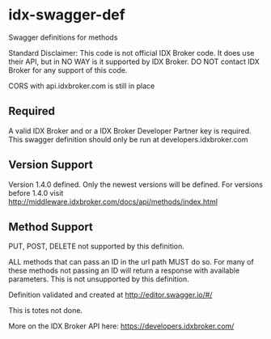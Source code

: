# idx-swagger-def
Swagger definitions for methods

Standard Disclaimer: This code is not official IDX Broker code. It does use their API, but in NO WAY is it supported by IDX Broker. DO NOT contact IDX Broker for any support of this code.

CORS with api.idxbroker.com is still in place

## Required
A valid IDX Broker and or a IDX Broker Developer Partner key is required.
This swagger definition should only be run at developers.idxbroker.com

## Version Support
Version 1.4.0 defined. Only the newest versions will be defined. For versions before 1.4.0 visit http://middleware.idxbroker.com/docs/api/methods/index.html

## Method Support
PUT, POST, DELETE not supported by this definition.

ALL methods that can pass an ID in the url path MUST do so. For many of these methods not passing an ID will return a response with available parameters. This is not unsupported by this definition.

Definition validated and created at http://editor.swagger.io/#/

This is totes not done.

More on the IDX Broker API here: https://developers.idxbroker.com/
